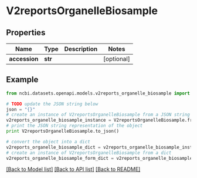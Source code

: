 # V2reportsOrganelleBiosample


## Properties

Name | Type | Description | Notes
------------ | ------------- | ------------- | -------------
**accession** | **str** |  | [optional] 

## Example

```python
from ncbi.datasets.openapi.models.v2reports_organelle_biosample import V2reportsOrganelleBiosample

# TODO update the JSON string below
json = "{}"
# create an instance of V2reportsOrganelleBiosample from a JSON string
v2reports_organelle_biosample_instance = V2reportsOrganelleBiosample.from_json(json)
# print the JSON string representation of the object
print V2reportsOrganelleBiosample.to_json()

# convert the object into a dict
v2reports_organelle_biosample_dict = v2reports_organelle_biosample_instance.to_dict()
# create an instance of V2reportsOrganelleBiosample from a dict
v2reports_organelle_biosample_form_dict = v2reports_organelle_biosample.from_dict(v2reports_organelle_biosample_dict)
```
[[Back to Model list]](../README.md#documentation-for-models) [[Back to API list]](../README.md#documentation-for-api-endpoints) [[Back to README]](../README.md)


